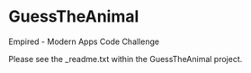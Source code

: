 # GuessTheAnimal
Empired - Modern Apps Code Challenge

Please see the _readme.txt within the GuessTheAnimal project.
